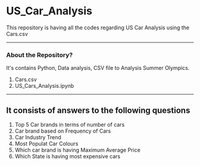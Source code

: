 # US_Car_Analysis

This repository is having all the codes regarding US Car Analysis using the Cars.csv

-----
### About the Repository?

It's contains Python, Data analysis, CSV file to Analysis Summer Olympics.
1. Cars.csv
2. US_Cars_Analysis.ipynb

-----
## It consists of answers to the following questions

1. Top 5 Car brands in terms of number of cars
2. Car brand based on Frequency of Cars
3. Car Industry Trend
4. Most Populat Car Colours
5. Which car brand is having Maximum Average Price
6. Which State is having most expensive cars
